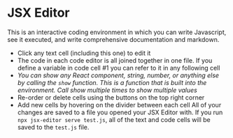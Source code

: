 # JSX Editor 
This is an interactive coding environment in which you can write Javascript, see it executed, and write comprehensive documentation and markdown. 
- Click any text cell (including this one) to edit it 
- The code in each code editor is all joined together in one file. If you define a variable in code cell #1 you can refer to it in any following cell 
- *You can show any React component, string, number, or anything else by calling the `show` function. This is a function that is built into the environment. Call show multiple times to show multiple values* 
- Re-order or delete cells using the buttons on the top right corner 
- Add new cells by hovering on the divider between each cell 
All of your changes are saved to a file you opened your JSX Editor with. If you run `npx jsx-editor serve test.js`, all of the text and code cells will be saved to the `test.js` file.
